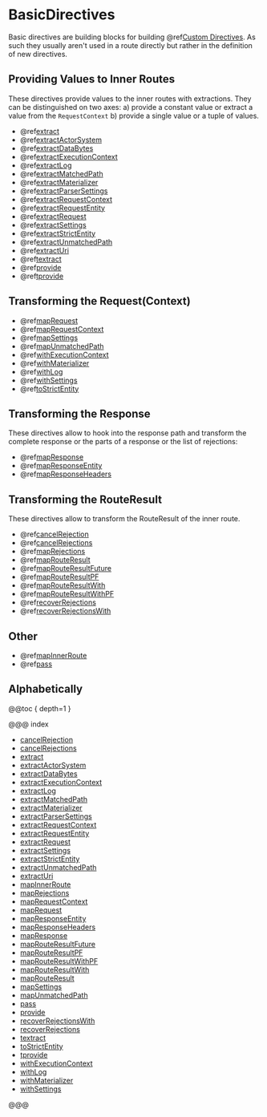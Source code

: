 <a id="basicdirectives"></a>
# BasicDirectives

Basic directives are building blocks for building @ref[Custom Directives](../custom-directives.md#custom-directives). As such they
usually aren't used in a route directly but rather in the definition of new directives.

<a id="providedirectives"></a>
## Providing Values to Inner Routes

These directives provide values to the inner routes with extractions. They can be distinguished
on two axes: a) provide a constant value or extract a value from the `RequestContext` b) provide
a single value or a tuple of values.

>
 * @ref[extract](extract.md#extract)
 * @ref[extractActorSystem](extractActorSystem.md#extractactorsystem)
 * @ref[extractDataBytes](extractDataBytes.md#extractdatabytes)
 * @ref[extractExecutionContext](extractExecutionContext.md#extractexecutioncontext)
 * @ref[extractLog](extractLog.md#extractlog)
 * @ref[extractMatchedPath](extractMatchedPath.md#extractmatchedpath-java)
 * @ref[extractMaterializer](extractMaterializer.md#extractmaterializer)
 * @ref[extractParserSettings](extractParserSettings.md)
 * @ref[extractRequestContext](extractRequestContext.md#extractrequestcontext)
 * @ref[extractRequestEntity](extractRequestEntity.md#extractrequestentity)
 * @ref[extractRequest](extractRequest.md#extractrequest)
 * @ref[extractSettings](extractSettings.md#extractsettings)
 * @ref[extractStrictEntity](extractStrictEntity.md#extractstrictentity)
 * @ref[extractUnmatchedPath](extractUnmatchedPath.md#extractunmatchedpath)
 * @ref[extractUri](extractUri.md#extracturi)
 * @ref[textract](textract.md#textract)
 * @ref[provide](provide.md#provide)
 * @ref[tprovide](tprovide.md#tprovide)

<a id="request-transforming-directives"></a>
## Transforming the Request(Context)

>
 * @ref[mapRequest](mapRequest.md#maprequest)
 * @ref[mapRequestContext](mapRequestContext.md#maprequestcontext)
 * @ref[mapSettings](mapSettings.md#mapsettings)
 * @ref[mapUnmatchedPath](mapUnmatchedPath.md#mapunmatchedpath)
 * @ref[withExecutionContext](withExecutionContext.md#withexecutioncontext)
 * @ref[withMaterializer](withMaterializer.md#withmaterializer)
 * @ref[withLog](withLog.md#withlog)
 * @ref[withSettings](withSettings.md#withsettings)
 * @ref[toStrictEntity](toStrictEntity.md#tostrictentity)

<a id="response-transforming-directives"></a>
## Transforming the Response

These directives allow to hook into the response path and transform the complete response or
the parts of a response or the list of rejections:

>
 * @ref[mapResponse](mapResponse.md#mapresponse)
 * @ref[mapResponseEntity](mapResponseEntity.md#mapresponseentity)
 * @ref[mapResponseHeaders](mapResponseHeaders.md#mapresponseheaders)

<a id="result-transformation-directives"></a>
## Transforming the RouteResult

These directives allow to transform the RouteResult of the inner route.

>
 * @ref[cancelRejection](cancelRejection.md#cancelrejection)
 * @ref[cancelRejections](cancelRejections.md#cancelrejections)
 * @ref[mapRejections](mapRejections.md#maprejections)
 * @ref[mapRouteResult](mapRouteResult.md#maprouteresult)
 * @ref[mapRouteResultFuture](mapRouteResultFuture.md#maprouteresultfuture)
 * @ref[mapRouteResultPF](mapRouteResultPF.md#maprouteresultpf)
 * @ref[mapRouteResultWith](mapRouteResultWith.md#maprouteresultwith)
 * @ref[mapRouteResultWithPF](mapRouteResultWithPF.md#maprouteresultwithpf)
 * @ref[recoverRejections](recoverRejections.md#recoverrejections)
 * @ref[recoverRejectionsWith](recoverRejectionsWith.md#recoverrejectionswith)

## Other

>
 * @ref[mapInnerRoute](mapInnerRoute.md#mapinnerroute)
 * @ref[pass](pass.md#pass)

## Alphabetically

@@toc { depth=1 }

@@@ index

* [cancelRejection](cancelRejection.md)
* [cancelRejections](cancelRejections.md)
* [extract](extract.md)
* [extractActorSystem](extractActorSystem.md)
* [extractDataBytes](extractDataBytes.md)
* [extractExecutionContext](extractExecutionContext.md)
* [extractLog](extractLog.md)
* [extractMatchedPath](extractMatchedPath.md)
* [extractMaterializer](extractMaterializer.md)
* [extractParserSettings](extractParserSettings.md)
* [extractRequestContext](extractRequestContext.md)
* [extractRequestEntity](extractRequestEntity.md)
* [extractRequest](extractRequest.md)
* [extractSettings](extractSettings.md)
* [extractStrictEntity](extractStrictEntity.md)
* [extractUnmatchedPath](extractUnmatchedPath.md)
* [extractUri](extractUri.md)
* [mapInnerRoute](mapInnerRoute.md)
* [mapRejections](mapRejections.md)
* [mapRequestContext](mapRequestContext.md)
* [mapRequest](mapRequest.md)
* [mapResponseEntity](mapResponseEntity.md)
* [mapResponseHeaders](mapResponseHeaders.md)
* [mapResponse](mapResponse.md)
* [mapRouteResultFuture](mapRouteResultFuture.md)
* [mapRouteResultPF](mapRouteResultPF.md)
* [mapRouteResultWithPF](mapRouteResultWithPF.md)
* [mapRouteResultWith](mapRouteResultWith.md)
* [mapRouteResult](mapRouteResult.md)
* [mapSettings](mapSettings.md)
* [mapUnmatchedPath](mapUnmatchedPath.md)
* [pass](pass.md)
* [provide](provide.md)
* [recoverRejectionsWith](recoverRejectionsWith.md)
* [recoverRejections](recoverRejections.md)
* [textract](textract.md)
* [toStrictEntity](toStrictEntity.md)
* [tprovide](tprovide.md)
* [withExecutionContext](withExecutionContext.md)
* [withLog](withLog.md)
* [withMaterializer](withMaterializer.md)
* [withSettings](withSettings.md)

@@@
